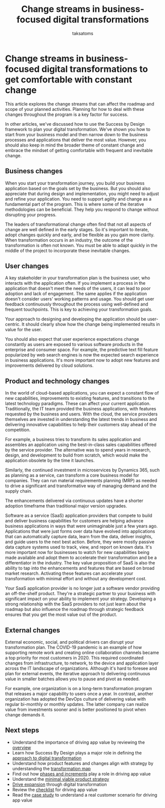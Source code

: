 ﻿---
title: Change streams in business-focused digital transformations
description: Learn how to use change streams in a business-focused digital transformation.
author: taksatoms
ms.author: tsato
ms.date: 01/11/2024
ms.topic: conceptual
ms.custom:
  - ai-seo-date: 01/11/2024
  - ai-gen-docs-bap
  - ai-gen-title
  - ai-gen-desc
content_well_notification: AI-contribution
---

# Change streams in business-focused digital transformations to get comfortable with constant change

This article explores the change streams that can affect the roadmap and scope of your planned activities. Planning for how to deal with these changes throughout the program is a key factor for success.

In other articles, we've discussed how to use the Success by Design framework to plan your digital transformation. We've shown you how to start from your business model and then narrow down to the business processes and applications that deliver the most value. However, you should also keep in mind the broader theme of constant change and embrace the mindset of getting comfortable with frequent and inevitable change.

## Business changes

When you start your transformation journey, you build your business application based on the goals set by the business. But you should also appreciate that during design and implementation, you might need to adjust and refine your application. You need to support agility and change as a fundamental part of the program. This is where some of the iterative methodologies can be beneficial. They help you respond to change without disrupting your progress.

The leaders of transformational change often find that not all aspects of change are well defined in the early stages. So it's important to iterate, adopt changes quickly and early, and be flexible as you gain more clarity. When transformation occurs in an industry, the outcome of the transformation is often not known. You must be able to adapt quickly in the middle of the project to incorporate these inevitable changes.

## User changes

A key stakeholder in your transformation plan is the business user, who interacts with the application often. If you implement a process in the application that doesn't meet the needs of the users, it can lead to poor adoption and lack of engagement. The same applies if the application doesn't consider users' working patterns and usage. You should get user feedback continuously throughout the process using well-defined and frequent touchpoints. This is key to achieving your transformation goals.

Your approach to designing and developing the application should be user-centric. It should clearly show how the change being implemented results in value for the user.

You should also expect that user experience expectations change constantly as users are exposed to various software products in the enterprise and consumer space. For example, the predictive text fill feature popularized by web search engines is now the expected search experience in business applications. It's more important now to adopt new features and improvements delivered by cloud solutions.

## Product and technology changes

In the world of cloud-based applications, you can expect a constant flow of new capabilities, improvements to existing features, and transitions to the latest technology paradigms. These can affect your current application. Traditionally, the IT team provided the business applications, with features requested by the business and users. With the cloud, the service providers themselves are invested in understanding the latest trends in business and delivering innovative capabilities to help their customers stay ahead of the competition.

For example, a business tries to transform its sales application and assembles an application using the best-in-class sales capabilities offered by the service provider. The alternative was to spend years in research, design, and development to build from scratch, which would make the application obsolete by the time it launches.

Similarly, the continued investment in microservices by Dynamics 365, such as planning as a service, can transform a core business model for companies. They can run material requirements planning (MRP) as needed to drive a significant and transformative way of managing demand and the supply chain.

The enhancements delivered via continuous updates have a shorter adoption timeframe than traditional major version upgrades.

Software as a service (SaaS) application providers that compete to build and deliver business capabilities for customers are helping advance business applications in ways that were unimaginable just a few years ago. Applications that were just forms over data have evolved into applications that can automatically capture data, learn from the data, deliver insights, and guide users to the next best action. Before, they were mostly passive data capture systems used to track, view, and report on known data. It's more important now for businesses to watch for new capabilities being made available and adopt them to accelerate their transformation and be a differentiator in the industry. The key value proposition of SaaS is also the ability to tap into the enhancements and features that are based on broad market research. Activating these features can accelerate your transformation with minimal effort and without any development cost.

Your SaaS application provider is no longer just a software vendor providing an off-the-shelf product. They're a strategic partner to your business with significant impact on your ability to implement your strategy. Developing a strong relationship with the SaaS providers to not just learn about the roadmap but also influence the roadmap through strategic feedback ensures that you get the most value out of the product.

## External changes

External economic, social, and political drivers can disrupt your transformation plan. The COVID-19 pandemic is an example of how supporting remote work and creating online collaboration channels became a top priority for most customers in 2020. This required coordinated changes from infrastructure, to network, to the device and application layer across the IT landscape of organizations. Although it's hard to foresee and plan for external events, the iterative approach to delivering continuous value in smaller batches allows you to pause and pivot as needed.

For example, one organization is on a long-term transformation program that releases a major capability to users once a year. In contrast, another organization has adopted the DevOps culture of delivering value with regular bi-monthly or monthly updates. The latter company can realize value from investments sooner and is better positioned to pivot when change demands it.

## Next steps

- Understand the importance of driving app value by reviewing the [overview](drive-app-value.md)
- Learn how Success By Design plays a major role in defining the [approach to digital transformation](drive-app-value-approach-to-digital-transformation.md)
- Understand how product features and changes align with strategy by understanding the [transformation map](drive-app-value-transformation-map.md)
- Find out how [phases and increments](drive-app-value-phases-increments.md) play a role in driving app value
- Understand the [minimal viable product strategy](drive-app-value-minimal-viable-product-strategy.md)
- [Drive expansion](drive-app-value-drive-expansion.md) through digital transformation
- Review the [checklist](drive-app-value-checklist.md) for driving app value
- Read the [case study](drive-app-value-case-study.md) to understand a real customer scenario for driving app value

